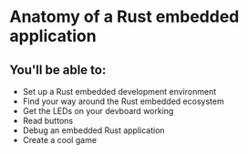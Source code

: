 # Anatomy of a Rust embedded application

## You'll be able to:
- Set up a Rust embedded development environment
- Find your way around the Rust embedded ecosystem
- Get the LEDs on your devboard working
- Read buttons
- Debug an embedded Rust application
- Create a cool game